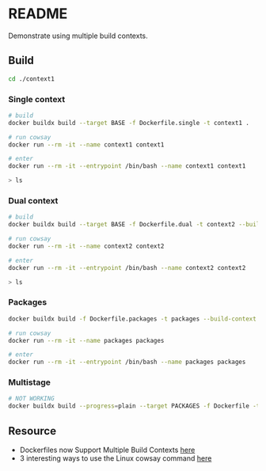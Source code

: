 # README

Demonstrate using multiple build contexts.  

## Build

```sh
cd ./context1
```

### Single context

```sh
# build
docker buildx build --target BASE -f Dockerfile.single -t context1 .

# run cowsay
docker run --rm -it --name context1 context1  

# enter 
docker run --rm -it --entrypoint /bin/bash --name context1 context1  

> ls
```

### Dual context

```sh
# build
docker buildx build --target BASE -f Dockerfile.dual -t context2 --build-context context2=../context2 .

# run cowsay
docker run --rm -it --name context2 context2  

# enter 
docker run --rm -it --entrypoint /bin/bash --name context2 context2

> ls
```

### Packages

```sh
docker buildx build -f Dockerfile.packages -t packages --build-context context2=../context2 --build-context packages=../packages .

# run cowsay
docker run --rm -it --name packages packages  

# enter 
docker run --rm -it --entrypoint /bin/bash --name packages packages 
```

### Multistage

```sh
# NOT WORKING
docker buildx build --progress=plain --target PACKAGES -f Dockerfile -t multistage --build-context context2=../context2 --build-context packages=../packages .
```

## Resource

* Dockerfiles now Support Multiple Build Contexts [here](https://www.docker.com/blog/dockerfiles-now-support-multiple-build-contexts/)
* 3 interesting ways to use the Linux cowsay command [here](https://opensource.com/article/21/11/linux-cowsay-command)

